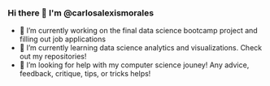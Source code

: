 ### Hi there 👋 I'm @carlosalexismorales 



- 🔭 I’m currently working on the final data science bootcamp project and filling out job applications 
- 🌱 I’m currently learning data science analytics and visualizations. Check out my repositories!
- 🤔 I’m looking for help with my computer science jouney! Any advice, feedback, critique, tips, or tricks helps! 

